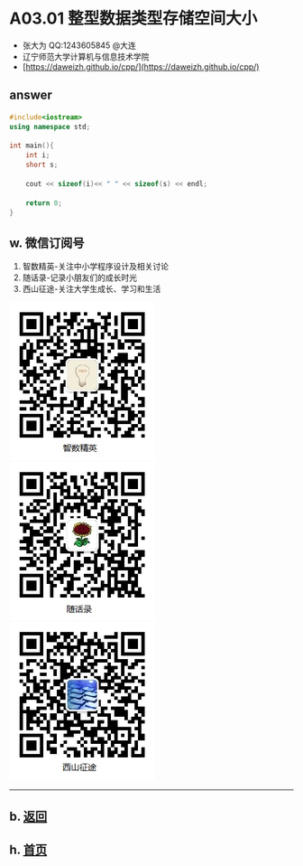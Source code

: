 # A03.01 整型数据类型存储空间大小

- 张大为 QQ:1243605845 @大连
- 辽宁师范大学计算机与信息技术学院
- [https://daweizh.github.io/cpp/](https://daweizh.github.io/cpp/) 

## answer 

~~~cpp
#include<iostream>
using namespace std;

int main(){
    int i;
    short s;

    cout << sizeof(i)<< " " << sizeof(s) << endl; 

    return 0;
}
~~~

## w. 微信订阅号

1. 智数精英-关注中小学程序设计及相关讨论
2. 随话录-记录小朋友们的成长时光
2. 西山征途-关注大学生成长、学习和生活

![欢迎关注“智数精英”订阅号](../../assets/me/img/idea8.jpg)
![欢迎关注“随话录”订阅号](../../assets/me/img/shl8.jpg)
![欢迎关注“西山征途”订阅号](../../assets/me/img/xszt8.jpg)

----------

## b. [返回](../)
    
## h. [首页](../../)

 